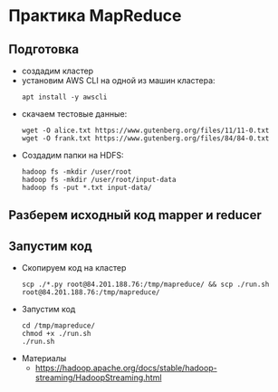 # Практика MapReduce

## Подготовка

* создадим кластер
* установим AWS CLI на одной из машин кластера:
  ```shell
  apt install -y awscli
  ```
* скачаем тестовые данные:
  ```shell
  wget -O alice.txt https://www.gutenberg.org/files/11/11-0.txt
  wget -O frank.txt https://www.gutenberg.org/files/84/84-0.txt
  ```
* Создадим папки на HDFS:
  ```shell
  hadoop fs -mkdir /user/root
  hadoop fs -mkdir /user/root/input-data
  hadoop fs -put *.txt input-data/
  ```  
## Разберем исходный код mapper и reducer
## Запустим код
* Скопируем код на кластер
  ```shell
  scp ./*.py root@84.201.188.76:/tmp/mapreduce/ && scp ./run.sh root@84.201.188.76:/tmp/mapreduce/
  ```
* Запустим код
  ```shell
  cd /tmp/mapreduce/
  chmod +x ./run.sh
  ./run.sh 
  ```
* Материалы
  * https://hadoop.apache.org/docs/stable/hadoop-streaming/HadoopStreaming.html
